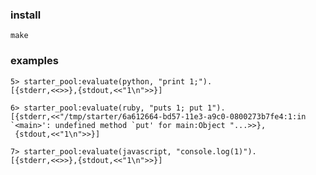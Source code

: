 ### install
    make
### examples
    5> starter_pool:evaluate(python, "print 1;").
    [{stderr,<<>>},{stdout,<<"1\n">>}]

    6> starter_pool:evaluate(ruby, "puts 1; put 1").
    [{stderr,<<"/tmp/starter/6a612664-bd57-11e3-a9c0-0800273b7fe4:1:in `<main>': undefined method `put' for main:Object "...>>},
     {stdout,<<"1\n">>}]

    7> starter_pool:evaluate(javascript, "console.log(1)").
    [{stderr,<<>>},{stdout,<<"1\n">>}]
